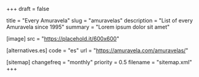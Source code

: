 +++
draft = false

title = "Every Amuravela"
slug = "amuravelas"
description = "List of every Amuravela since 1995"
summary = "Lorem ipsum dolor sit amet"

[image]
    src = "https://placehold.it/600x600"

[alternatives.es]
    code = "es"
    url = "https://amuravela.com/amuravelas/"

[sitemap]
  changefreq = "monthly"
  priority = 0.5
  filename = "sitemap.xml"
+++